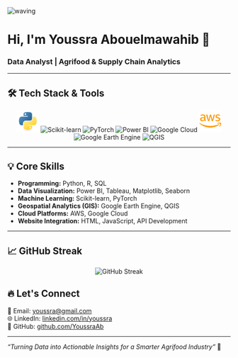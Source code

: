 ![waving](https://capsule-render.vercel.app/api?type=waving&height=200&text=Welcome!&fontAlign=80&fontAlignY=40&color=gradient)

# Hi, I'm **Youssra Abouelmawahib** 👋

### **Data Analyst | Agrifood & Supply Chain Analytics**


---

## 🛠️ **Tech Stack & Tools**
<p align="center">
  <img src="https://raw.githubusercontent.com/devicons/devicon/master/icons/python/python-original.svg" alt="Python" width="50" height="50"/>
  <img src="https://upload.wikimedia.org/wikipedia/commons/0/05/Scikit_learn_logo_small.svg" alt="Scikit-learn" width="50" height="50"/>
  <img src="https://upload.wikimedia.org/wikipedia/commons/1/10/PyTorch_logo_icon.svg" alt="PyTorch" width="50" height="50"/>
  <img src="https://upload.wikimedia.org/wikipedia/commons/c/cf/New_Power_BI_Logo.svg" alt="Power BI" width="50" height="50"/>
  <img src="https://cdn.jsdelivr.net/gh/devicons/devicon/icons/googlecloud/googlecloud-original.svg" alt="Google Cloud" width="50" height="50"/>
  <img src="https://github.com/devicons/devicon/blob/master/icons/amazonwebservices/amazonwebservices-plain-wordmark.svg" alt="AWS" width="50" height="50"/>
  <img src="https://b.thumbs.redditmedia.com/X9PQAO7ZF1oj5ZxFmgWBFHP-xzqHlRJoUxnzBno2jcA.png" alt="Google Earth Engine" width="50" height="50"/>
  <img src="https://www.qgis.org/img/logosign.svg" alt="QGIS" width="50" height="50"/>
</p>

---

## 💡 **Core Skills**
- **Programming:** Python, R, SQL  
- **Data Visualization:** Power BI, Tableau, Matplotlib, Seaborn  
- **Machine Learning:** Scikit-learn, PyTorch  
- **Geospatial Analytics (GIS):** Google Earth Engine, QGIS  
- **Cloud Platforms:** AWS, Google Cloud  
- **Website Integration:** HTML, JavaScript, API Development  

---

## 📈 **GitHub Streak**
<p align="center">
  <img src="https://github-readme-streak-stats.herokuapp.com/?user=Youssra1999&theme=dark" alt="GitHub Streak"/>
</p>

## 🔥 Let's Connect
📧 Email: [youssra@gmail.com](mailto:youssra.abouelmawahib.19999@gmail.com)  
🌐 LinkedIn: [linkedin.com/in/youssra](https://www.linkedin.com/in/youssra-a-263509326/)  
🔗 GitHub: [github.com/YoussraAb](https://github.com/Youssra1999)

---

_“Turning Data into Actionable Insights for a Smarter Agrifood Industry”_ 🚀
